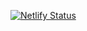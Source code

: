 [![Netlify Status](https://api.netlify.com/api/v1/badges/9d0b76ee-0991-47b2-b012-fd558221d011/deploy-status)](https://app.netlify.com/sites/yurialvesdev/deploys)